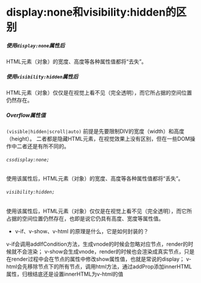 # display:none和visibility:hidden的区别

##### 使用`display:none`属性后
HTML元素（对象）的宽度、高度等各种属性值都将“去失”。

##### 使用`visibility:hidden`属性后
HTML元素（对象）仅仅是在视觉上看不见（完全透明），而它所占据的空间位置仍然存在。

##### Overflow属性值
`(visible|hidden|scroll|auto)`
前提是先要限制DIV的宽度（width）和高度（height）。
二者都是隐藏HTML元素，在视觉效果上没有区别，但在一些DOM操作中二者还是有所不同的。

###### `cssdisplay:none;`
 使用该属性后，HTML元素（对象）的宽度、高度等各种属性值都将“丢失”。

###### `visibility:hidden;`
  使用该属性后，HTML元素（对象）仅仅是在视觉上看不见（完全透明），而它所占据的空间位置仍然存在，也即是说它仍具有高度、宽度等属性值。


- v-if、v-show、v-html 的原理是什么，它是如何封装的？

v-if会调用addIfCondition方法，生成vnode的时候会忽略对应节点，render的时候就不会渲染；
v-show会生成vnode，render的时候也会渲染成真实节点，只是在render过程中会在节点的属性中修改show属性值，也就是常说的display；
v-html会先移除节点下的所有节点，调用html方法，通过addProp添加innerHTML属性，归根结底还是设置innerHTML为v-html的值

